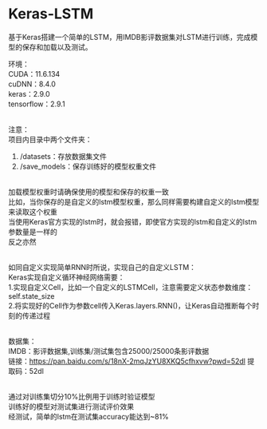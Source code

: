 # Keras-LSTM
基于Keras搭建一个简单的LSTM，用IMDB影评数据集对LSTM进行训练，完成模型的保存和加载以及测试。

环境：<br />
CUDA：11.6.134<br />
cuDNN：8.4.0<br />
keras：2.9.0<br />
tensorflow：2.9.1<br /><br />

注意：<br />
项目内目录中两个文件夹：<br />
1. /datasets：存放数据集文件<br />
2. /save_models：保存训练好的模型权重文件<br /><br />

加载模型权重时请确保使用的模型和保存的权重一致<br />
比如，当你保存的是自定义的lstm模型权重，那么同样需要构建自定义的lstm模型来读取这个权重<br />
当使用Keras官方实现的lstm时，就会报错，即使官方实现的lstm和自定义的lstm参数量是一样的<br />
反之亦然<br /><br />

如同自定义实现简单RNN时所说，实现自己的自定义LSTM：<br />
Keras实现自定义循环神经网络需要：<br />
1.实现自定义Cell，比如一个自定义的LSTMCell，注意需要定义状态参数维度：self.state_size<br />
2.将实现好的Cell作为参数cell传入Keras.layers.RNN()，让Keras自动推断每个时刻的传递过程<br /><br />

数据集：<br />
IMDB：影评数据集,训练集/测试集包含25000/25000条影评数据<br />
链接：https://pan.baidu.com/s/18nX-2mqJzYU8XKQ5cfhxvw?pwd=52dl 提取码：52dl<br /><br />

通过对训练集切分10%比例用于训练时验证模型<br />
训练好的模型对测试集进行测试评价效果<br />
经测试，简单的lstm在测试集accuracy能达到~81%<br />
